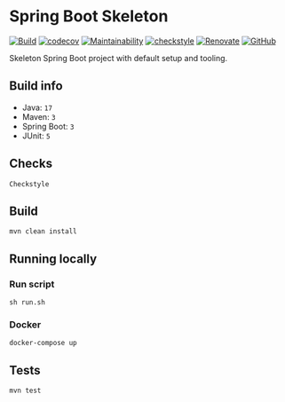 # Spring Boot Skeleton

[![Build](https://github.com/AJ8GH/spring-boot-skeleton/actions/workflows/build.yaml/badge.svg)](https://github.com/AJ8GH/spring-boot-skeleton/actions/workflows/build.yaml)
[![codecov](https://codecov.io/gh/AJ8GH/spring-boot-skeleton/branch/main/graph/badge.svg?token=KZY4LIAJJK)](https://codecov.io/gh/AJ8GH/spring-boot-skeleton)
[![Maintainability](https://api.codeclimate.com/v1/badges/6673d60448877b4d50ae/maintainability)](https://codeclimate.com/github/AJ8GH/spring-boot-skeleton/maintainability)
[![checkstyle](https://img.shields.io/badge/checkstyle-google-brightgreen)](https://checkstyle.sourceforge.io/google_style.html)
[![Renovate](https://img.shields.io/badge/renovate-enabled-brightgreen.svg)](https://renovatebot.com)
[![GitHub](https://img.shields.io/github/license/aj8gh/spring-boot-skeleton)](https://opensource.org/license/mit/)

Skeleton Spring Boot project with default setup and tooling.

## Build info

* Java: `17`
* Maven: `3`
* Spring Boot: `3`
* JUnit: `5`

## Checks
```shell
Checkstyle
```

## Build

```shell
mvn clean install
```

## Running locally

### Run script

```shell
sh run.sh
```

### Docker

```shell
docker-compose up
```

## Tests

```shell
mvn test
```
